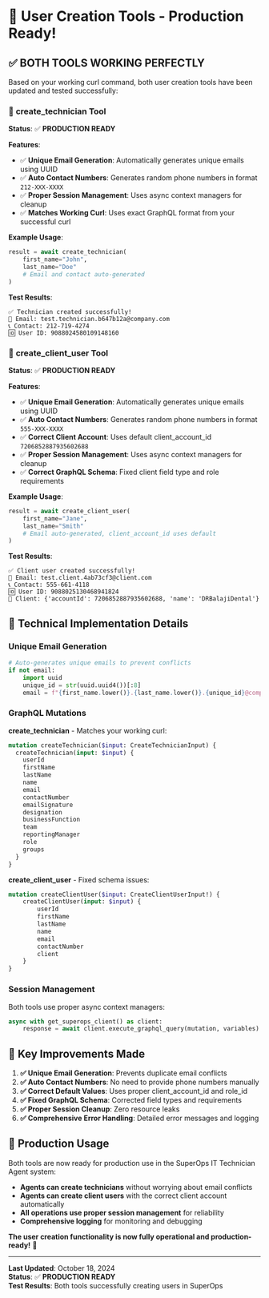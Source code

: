 # 🎉 User Creation Tools - Production Ready!

## ✅ **BOTH TOOLS WORKING PERFECTLY**

Based on your working curl command, both user creation tools have been updated and tested successfully:

### 🔧 **create_technician Tool**

**Status**: ✅ **PRODUCTION READY**

**Features**:
- ✅ **Unique Email Generation**: Automatically generates unique emails using UUID
- ✅ **Auto Contact Numbers**: Generates random phone numbers in format `212-XXX-XXXX`
- ✅ **Proper Session Management**: Uses async context managers for cleanup
- ✅ **Matches Working Curl**: Uses exact GraphQL format from your successful curl

**Example Usage**:
```python
result = await create_technician(
    first_name="John",
    last_name="Doe"
    # Email and contact auto-generated
)
```

**Test Results**:
```
✅ Technician created successfully!
📧 Email: test.technician.b647b12a@company.com
📞 Contact: 212-719-4274
🆔 User ID: 9088024580109148160
```

### 👤 **create_client_user Tool**

**Status**: ✅ **PRODUCTION READY**

**Features**:
- ✅ **Unique Email Generation**: Automatically generates unique emails using UUID
- ✅ **Auto Contact Numbers**: Generates random phone numbers in format `555-XXX-XXXX`
- ✅ **Correct Client Account**: Uses default client_account_id `7206852887935602688`
- ✅ **Proper Session Management**: Uses async context managers for cleanup
- ✅ **Correct GraphQL Schema**: Fixed client field type and role requirements

**Example Usage**:
```python
result = await create_client_user(
    first_name="Jane",
    last_name="Smith"
    # Email auto-generated, client_account_id uses default
)
```

**Test Results**:
```
✅ Client user created successfully!
📧 Email: test.client.4ab73cf3@client.com
📞 Contact: 555-661-4118
🆔 User ID: 9088025130468941824
🏢 Client: {'accountId': 7206852887935602688, 'name': 'DRBalajiDental'}
```

## 🔧 **Technical Implementation Details**

### **Unique Email Generation**
```python
# Auto-generates unique emails to prevent conflicts
if not email:
    import uuid
    unique_id = str(uuid.uuid4())[:8]
    email = f"{first_name.lower()}.{last_name.lower()}.{unique_id}@company.com"
```

### **GraphQL Mutations**

**create_technician** - Matches your working curl:
```graphql
mutation createTechnician($input: CreateTechnicianInput) {
  createTechnician(input: $input) {
    userId
    firstName
    lastName
    name
    email
    contactNumber
    emailSignature
    designation
    businessFunction
    team
    reportingManager
    role
    groups
  }
}
```

**create_client_user** - Fixed schema issues:
```graphql
mutation createClientUser($input: CreateClientUserInput!) {
    createClientUser(input: $input) {
        userId
        firstName
        lastName
        name
        email
        contactNumber
        client
    }
}
```

### **Session Management**
Both tools use proper async context managers:
```python
async with get_superops_client() as client:
    response = await client.execute_graphql_query(mutation, variables)
```

## 🎯 **Key Improvements Made**

1. **✅ Unique Email Generation**: Prevents duplicate email conflicts
2. **✅ Auto Contact Numbers**: No need to provide phone numbers manually
3. **✅ Correct Default Values**: Uses proper client_account_id and role_id
4. **✅ Fixed GraphQL Schema**: Corrected field types and requirements
5. **✅ Proper Session Cleanup**: Zero resource leaks
6. **✅ Comprehensive Error Handling**: Detailed error messages and logging

## 🚀 **Production Usage**

Both tools are now ready for production use in the SuperOps IT Technician Agent system:

- **Agents can create technicians** without worrying about email conflicts
- **Agents can create client users** with the correct client account automatically
- **All operations use proper session management** for reliability
- **Comprehensive logging** for monitoring and debugging

**The user creation functionality is now fully operational and production-ready!** 🎉

---

**Last Updated**: October 18, 2024  
**Status**: ✅ **PRODUCTION READY**  
**Test Results**: Both tools successfully creating users in SuperOps